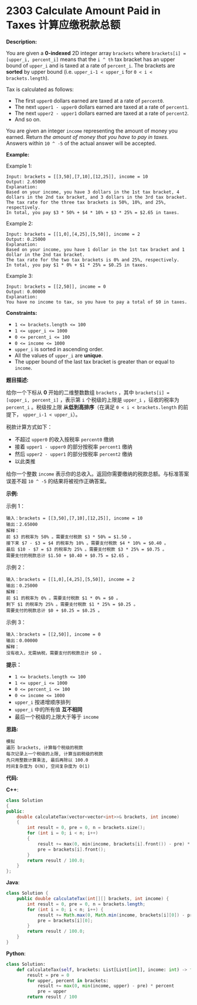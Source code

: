 # 2303 Calculate Amount Paid in Taxes 计算应缴税款总额

__Description:__

You are given a __0-indexed__ 2D integer array `brackets` where `brackets[i] = [upper_i, percent_i]` means that the `i ^ th` tax bracket has an upper bound of `upper_i` and is taxed at a rate of `percent_i`. The brackets are __sorted__ by upper bound (i.e. `upper_i-1 < upper_i` for `0 < i < brackets.length`).

Tax is calculated as follows:

- The first `upper0` dollars earned are taxed at a rate of `percent0`.
- The next `upper1 - upper0` dollars earned are taxed at a rate of `percent1`.
- The next `upper2 - upper1` dollars earned are taxed at a rate of `percent2`.
- And so on.

You are given an integer `income` representing the amount of money you earned. Return _the amount of money that you have to pay in taxes._ Answers within `10 ^ -5` of the actual answer will be accepted.

__Example:__

Example 1:

```text
Input: brackets = [[3,50],[7,10],[12,25]], income = 10
Output: 2.65000
Explanation:
Based on your income, you have 3 dollars in the 1st tax bracket, 4 dollars in the 2nd tax bracket, and 3 dollars in the 3rd tax bracket.
The tax rate for the three tax brackets is 50%, 10%, and 25%, respectively.
In total, you pay $3 * 50% + $4 * 10% + $3 * 25% = $2.65 in taxes.
```

Example 2:

```text
Input: brackets = [[1,0],[4,25],[5,50]], income = 2
Output: 0.25000
Explanation:
Based on your income, you have 1 dollar in the 1st tax bracket and 1 dollar in the 2nd tax bracket.
The tax rate for the two tax brackets is 0% and 25%, respectively.
In total, you pay $1 * 0% + $1 * 25% = $0.25 in taxes.
```

Example 3:

```text
Input: brackets = [[2,50]], income = 0
Output: 0.00000
Explanation:
You have no income to tax, so you have to pay a total of $0 in taxes.
```

__Constraints:__

- `1 <= brackets.length <= 100`
- `1 <= upper_i <= 1000`
- `0 <= percent_i <= 100`
- `0 <= income <= 1000`
- `upper_i` is sorted in ascending order.
- All the values of `upper_i` are __unique__.
- The upper bound of the last tax bracket is greater than or equal to `income`.

__题目描述:__

给你一个下标从 __0__ 开始的二维整数数组 `brackets` ，其中 `brackets[i] = [upper_i, percent_i]` ，表示第 `i` 个税级的上限是 `upper_i` ，征收的税率为 `percent_i` 。税级按上限 __从低到高排序__（在满足 `0 < i < brackets.length` 的前提下， `upper_i-1 < upper_i`）。

税款计算方式如下：

- 不超过 `upper0` 的收入按税率 `percent0` 缴纳
- 接着 `upper1 - upper0` 的部分按税率 `percent1` 缴纳
- 然后 `upper2 - upper1` 的部分按税率 `percent2` 缴纳
- 以此类推

给你一个整数 `income` 表示你的总收入。返回你需要缴纳的税款总额。与标准答案误差不超 `10 ^ -5` 的结果将被视作正确答案。

__示例:__

示例 1：

```text
输入：brackets = [[3,50],[7,10],[12,25]], income = 10
输出：2.65000
解释：
前 $3 的税率为 50% 。需要支付税款 $3 * 50% = $1.50 。
接下来 $7 - $3 = $4 的税率为 10% 。需要支付税款 $4 * 10% = $0.40 。
最后 $10 - $7 = $3 的税率为 25% 。需要支付税款 $3 * 25% = $0.75 。
需要支付的税款总计 $1.50 + $0.40 + $0.75 = $2.65 。
```

示例 2：

```text
输入：brackets = [[1,0],[4,25],[5,50]], income = 2
输出：0.25000
解释：
前 $1 的税率为 0% 。需要支付税款 $1 * 0% = $0 。
剩下 $1 的税率为 25% 。需要支付税款 $1 * 25% = $0.25 。
需要支付的税款总计 $0 + $0.25 = $0.25 。
```

示例 3：

```text
输入：brackets = [[2,50]], income = 0
输出：0.00000
解释：
没有收入，无需纳税，需要支付的税款总计 $0 。
```

__提示：__

- `1 <= brackets.length <= 100`
- `1 <= upper_i <= 1000`
- `0 <= percent_i <= 100`
- `0 <= income <= 1000`
- `upper_i` 按递增顺序排列
- `upper_i` 中的所有值 __互不相同__
- 最后一个税级的上限大于等于 `income`

__思路:__

```text
模拟
遍历 brackets, 计算每个税级的税款
每次记录上一个税级的上限, 计算当前税级的税款
先只用整数计算乘法, 最后再除以 100.0
时间复杂度为 O(N), 空间复杂度为 O(1)
```

__代码:__

__C++__:

```C++
class Solution 
{
public:
    double calculateTax(vector<vector<int>>& brackets, int income) 
    {
        int result = 0, pre = 0, n = brackets.size();
        for (int i = 0; i < n; i++) 
        {
            result += max(0, min(income, brackets[i].front()) - pre) * brackets[i].back();
            pre = brackets[i].front();
        }
        return result / 100.0;
    }
};
```

__Java__:

```Java
class Solution {
    public double calculateTax(int[][] brackets, int income) {
        int result = 0, pre = 0, n = brackets.length;
        for (int i = 0; i < n; i++) {
            result += Math.max(0, Math.min(income, brackets[i][0]) - pre) * brackets[i][1];
            pre = brackets[i][0];
        }
        return result / 100.0;
    }
}
```

__Python__:

```Python
class Solution:
    def calculateTax(self, brackets: List[List[int]], income: int) -> float:
        result = pre = 0
        for upper, percent in brackets:
            result += max(0, min(income, upper) - pre) * percent
            pre = upper
        return result / 100
```
